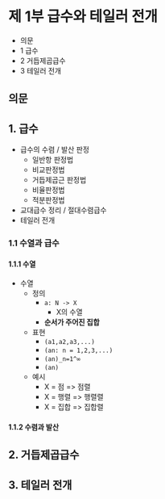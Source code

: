 # 제 1부 급수와 테일러 전개

- 의문
- 1 급수
- 2 거듭제곱급수
- 3 테일러 전개

## 의문

## 1. 급수

- 급수의 수렴 / 발산 판정
  - 일반항 판정법
  - 비교판정법
  - 거듭제곱근 판정법
  - 비율판정법
  - 적분판정법
- 교대급수 정리 / 절대수렴급수
- 테일러 전개

### 1.1 수열과 급수

#### 1.1.1 수열

- 수열
  - 정의
    - `a: N -> X`
      - X의 수열
    - **순서가 주어진 집합**
  - 표현
    - `(a1,a2,a3,...)`
    - `(an: n = 1,2,3,...)`
    - `(an)_n=1^∞`
    - `(an)`
  - 예시
    - X = 점 => 점렬
    - X = 행렬 => 행렬렬
    - X = 집합 => 집합렬

#### 1.1.2 수렴과 발산



## 2. 거듭제곱급수

## 3. 테일러 전개
